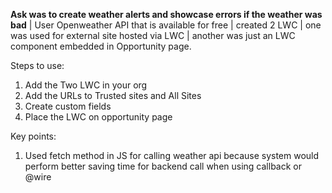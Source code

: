 **Ask was to create weather alerts and showcase errors if the weather was bad** | 
User Openweather API that is available for free |
created 2 LWC | 
one was used for external site hosted via LWC | 
another was just an LWC component embedded in Opportunity page.

Steps to use:
  1. Add the Two LWC in your org
  2. Add the URLs to Trusted sites and All Sites
  3. Create custom fields
  4. Place the LWC on opportunity page

Key points:
  1. Used fetch method in JS for calling weather api because system would perform better saving time for backend call when using callback or @wire
